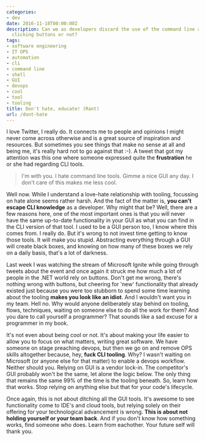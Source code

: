 ```yaml
---
categories:
- dev
date: 2016-11-18T00:00:00Z
description: Can we as developers discard the use of the command line and stick to
  clicking buttons or not?
tags:
- software engineering
- IT OPS
- automation
- cli
- command line
- shell
- GUI
- devops
- cool
- tool
- tooling
title: Don't hate, educate! (Rant)
url: /dont-hate
---
```


I love Twitter, I really do. It connects me to people and opinions I might never come across otherwise and is a great source of inspiration and resources. But sometimes you see things that make no sense at all and being me, it's really hard not to go against that :-). A tweet that got my attention was this one where someone expressed quite the **frustration** he or she had regarding CLI tools.

> I'm with you. I hate command line tools. Gimme a nice GUI any day. I don't care of this makes me less cool.

Well now. While I understand a love-hate relationship with tooling, focussing on hate alone seems rather harsh. And the fact of the matter is, **you can't escape CLI knowledge** as a developer. Why might that be? Well, there are a few reasons here, one of the most important ones is that you will never have the same up-to-date functionality in your GUI as what you can find in the CLI version of that tool. I used to be a GUI person too, I know where this comes from. I really do. But it's wrong to not invest time getting to know those tools. It will make you stupid. Abstracting everything through a GUI will create black boxes, and knowing on how many of these boxes we rely on a daily basis, that's a lot of darkness.

Last week I was watching the stream of Microsoft Ignite while going through tweets about the event and once again it struck me how much a lot of people in the .NET world rely on buttons. Don't get me wrong, there's nothing wrong with buttons, but cheering for 'new' functionality that already existed just because you were too stubborn to spend some time learning about the tooling **makes you look like an idiot**. And I wouldn't want you in my team. Hell no. Why would anyone deliberately stay behind on tooling, flows, techniques, waiting on someone else to do all the work for them? And you dare to call yourself a programmer? That sounds like a sad excuse for a programmer in my book.

It's not even about being cool or not. It's about making your life easier to allow you to focus on what matters, writing great software. We have someone on stage preaching devops, but then we go on and remove OPS skills altogether because, hey, **fuck CLI tooling**. Why? I wasn't waiting on Microsoft (or anyone else for that matter) to enable a devops workflow. Neither should you. Relying on GUI is a vendor lock-in. The competitor's GUI probably won't be the same, let alone the logic below. The only thing that remains the same 99% of the time is the tooling beneath. So, learn how that works. Stop relying on anything else but that for your code's lifecycle.

Once again, this is not about ditching all the GUI tools. It's awesome to see functionality come to IDE's and cloud tools, but relying solely on their offering for your technological advancement is wrong.
**This is about not holding yourself or your team back**. And if you don't know how something works, find someone who does. Learn from eachother. Your future self will thank you.